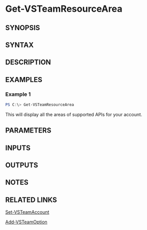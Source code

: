 <!-- #include "./common/header.md" -->

# Get-VSTeamResourceArea

## SYNOPSIS

<!-- #include "./synopsis/Get-VSTeamResourceArea.md" -->

## SYNTAX

## DESCRIPTION

<!-- #include "./synopsis/Get-VSTeamResourceArea.md" -->

## EXAMPLES

### Example 1

```powershell
PS C:\> Get-VSTeamResourceArea
```

This will display all the areas of supported APIs for your account.

## PARAMETERS

## INPUTS

## OUTPUTS

## NOTES

## RELATED LINKS

[Set-VSTeamAccount](Set-VSTeamAccount.md)

[Add-VSTeamOption](Add-VSTeamOption.md)
